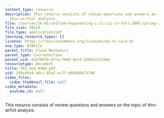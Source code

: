 ```yaml
---
content_type: resource
description: This reource consists of review questions and answers on the topic of
  thin-airfoil analysis.
file: /courses/16-01-unified-engineering-i-ii-iii-iv-fall-2005-spring-2006/293c84c0a0cc85afec7f685966e73748_f03_mud_0304.pdf
file_size: 59124
file_type: application/pdf
learning_resource_types: []
license: https://creativecommons.org/licenses/by-nc-sa/4.0/
ocw_type: OCWFile
parent_title: Fluid Mechanics
parent_type: CourseSection
parent_uid: 6a5f667b-6fca-f068-0ec8-b203122154de
resourcetype: Document
title: f03_mud_0304.pdf
uid: 293c84c0-a0cc-85af-ec7f-685966e73748
video_files:
  video_thumbnail_file: null
video_metadata:
  youtube_id: null
---
```

This reource consists of review questions and answers on the topic of thin-airfoil analysis.